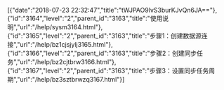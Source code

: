 [{"date":"2018-07-23 22:32:47","title":"tWJPAO9lvS3burKJvQn6JA=="},{"id":"3164","level":"2","parent_id":"3163","title":"使用说明","url":"/help/sysm3164.html"},{"id":"3165","level":"2","parent_id":"3163","title":"步骤1：创建数据源连接","url":"/help/bz1cjsjylj3165.html"},{"id":"3166","level":"2","parent_id":"3163","title":"步骤2：创建同步任务","url":"/help/bz2cjtbrw3166.html"},{"id":"3167","level":"2","parent_id":"3163","title":"步骤3：设置同步任务周期","url":"/help/bz3sztbrwzq3167.html"}]